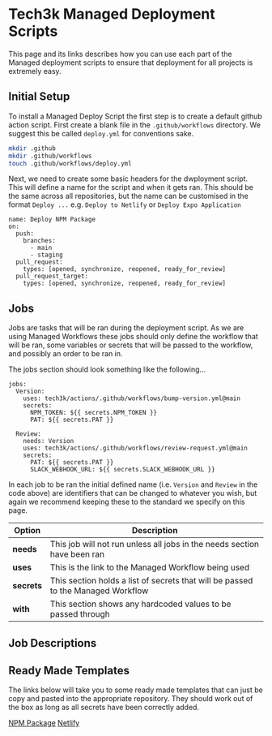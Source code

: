 # Tech3k Managed Deployment Scripts

This page and its links describes how you can use each part of the Managed deployment scripts to ensure that deployment for all projects is extremely easy.

## Initial Setup

To install a Managed Deploy Script the first step is to create a default github action script. First create a blank file in the `.github/workflows` directory. We suggest this be called `deploy.yml` for conventions sake.

```sh
mkdir .github
mkdir .github/workflows
touch .github/workflows/deploy.yml
```

Next, we need to create some basic headers for the dwployment script. This will define a name for the script and when it gets ran. This should be the same across all repositories, but the name can be customised in the format `Deploy ...` e.g. `Deploy to Netlify` or `Deploy Expo Application`

```
name: Deploy NPM Package
on:
  push:
    branches:
      - main
      - staging
  pull_request:
    types: [opened, synchronize, reopened, ready_for_review]
  pull_request_target:
    types: [opened, synchronize, reopened, ready_for_review]
```

## Jobs

Jobs are tasks that will be ran during the deployment script. As we are using Managed Workflows these jobs should only define the workflow that will be ran, some variables or secrets that will be passed to the workflow, and possibly an order to be ran in.

The jobs section should look something like the following...

```
jobs:
  Version:
    uses: tech3k/actions/.github/workflows/bump-version.yml@main
    secrets:
      NPM_TOKEN: ${{ secrets.NPM_TOKEN }}
      PAT: ${{ secrets.PAT }}

  Review:
    needs: Version
    uses: tech3k/actions/.github/workflows/review-request.yml@main
    secrets:
      PAT: ${{ secrets.PAT }}
      SLACK_WEBHOOK_URL: ${{ secrets.SLACK_WEBHOOK_URL }}
```

In each job to be ran the initial defined name (i.e. `Version` and `Review` in the code above) are identifiers that can be changed to whatever you wish, but again we recommend keeping these to the standard we specify on this page.

| Option      | Description                                                                      |
| ----------- | -------------------------------------------------------------------------------- |
| **needs**   | This job will not run unless all jobs in the needs section have been ran         |
| **uses**    | This is the link to the Managed Workflow being used                              |
| **secrets** | This section holds a list of secrets that will be passed to the Managed Workflow |
| **with**    | This section shows any hardcoded values to be passed through                     |

## Job Descriptions

## Ready Made Templates

The links below will take you to some ready made templates that can just be copy and pasted into the appropriate repository. They should work out of the box as long as all secrets have been correctly added.

[NPM Package](templates.md#npm-package)
[Netlify](templates.md#netlify)
